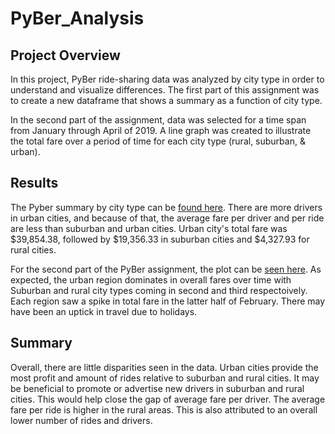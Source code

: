 # PyBer_Analysis
## Project Overview
In this project, PyBer ride-sharing data was analyzed by city type in order to understand and visualize differences. The first part of this assignment was to create a new dataframe that shows a summary as a function of city type.

In the second part of the assignment, data was selected for a time span from January through April of 2019. A line graph was created to illustrate the total fare over a period of time for each city type (rural, suburban, & urban).

## Results

The Pyber summary by city type can be [found here](Analysis/ride_summary_by_city.png). There are more drivers in urban cities, and because of that, the average fare per driver and per ride are less than suburban and urban cities. Urban city's total fare was $39,854.38, followed by $19,356.33 in suburban cities and $4,327.93 for rural cities.

For the second part of the PyBer assignment, the plot can be [seen here](Analysis/PyBer_Fare_Summary.png). As expected, the urban region dominates in overall fares over time with Suburban and rural city types coming  in second and third respectoively. Each region saw a spike in total fare in the latter half of February. There may have been an uptick in travel due to holidays.

## Summary

Overall, there are little disparities seen in the data. Urban cities provide the most profit and amount of rides relative to suburban and rural cities. It may be beneficial to promote or advertise new drivers in suburban and rural cities. This would help close the gap of average fare per driver. The average fare per ride is higher in the rural areas. This is also attributed to an overall lower number of rides and drivers.